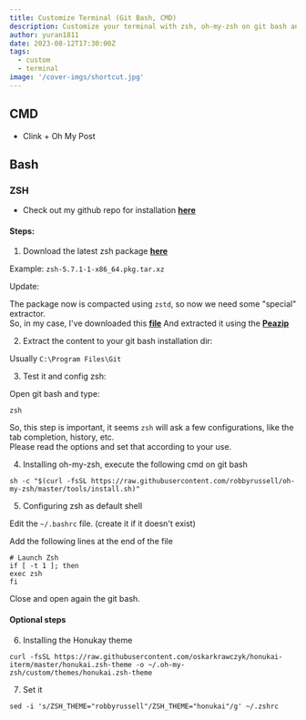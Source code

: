```yaml
---
title: Customize Terminal (Git Bash, CMD)
description: Customize your terminal with zsh, oh-my-zsh on git bash and cmd (via clink).
author: yuran1811
date: 2023-08-12T17:30:00Z
tags:
  - custom
  - terminal
image: '/cover-imgs/shortcut.jpg'
---
```


## CMD

- Clink + Oh My Post

## Bash

### **ZSH**

- Check out my github repo for installation [**here**](https://github.com/yuran1811/Yuran-Workspace/tree/main/zsh_config)

#### Steps:

1. Download the latest zsh package [**here**](https://packages.msys2.org/package/zsh?repo=msys&variant=x86_64)

Example: `zsh-5.7.1-1-x86_64.pkg.tar.xz`

Update:

The package now is compacted using `zstd`, so now we need some "special" extractor.  
So, in my case, I've downloaded this [**file**](https://repo.msys2.org/msys/x86_64/zsh-5.8-5-x86_64.pkg.tar.zst)
And extracted it using the [**Peazip**](https://peazip.github.io/zst-compressed-file-format.html)

2. Extract the content to your git bash installation dir:

Usually `C:\Program Files\Git`

3. Test it and config zsh:

Open git bash and type:

```
zsh
```

So, this step is important, it seems `zsh` will ask a few configurations, like the tab completion, history, etc.  
Please read the options and set that according to your use.

4. Installing oh-my-zsh, execute the following cmd on git bash

```shell
sh -c "$(curl -fsSL https://raw.githubusercontent.com/robbyrussell/oh-my-zsh/master/tools/install.sh)"
```

5. Configuring zsh as default shell

Edit the `~/.bashrc` file. (create it if it doesn't exist)

Add the following lines at the end of the file

```
# Launch Zsh
if [ -t 1 ]; then
exec zsh
fi
```

Close and open again the git bash.

#### Optional steps

6. Installing the Honukay theme

```shell
curl -fsSL https://raw.githubusercontent.com/oskarkrawczyk/honukai-iterm/master/honukai.zsh-theme -o ~/.oh-my-zsh/custom/themes/honukai.zsh-theme
```

7. Set it

```shell
sed -i 's/ZSH_THEME="robbyrussell"/ZSH_THEME="honukai"/g' ~/.zshrc
```
